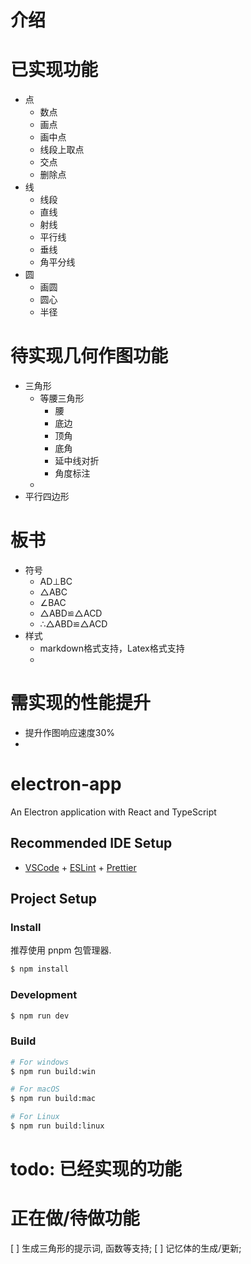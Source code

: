 # 介绍

# 已实现功能
- 点
  - 数点
  - 画点
  - 画中点
  - 线段上取点
  - 交点
  - 删除点
- 线
  - 线段
  - 直线
  - 射线
  - 平行线
  - 垂线
  - 角平分线
- 圆
  - 画圆
  - 圆心
  - 半径

# 待实现几何作图功能
- 三角形
  - 等腰三角形
    - 腰
    - 底边
    - 顶角
    - 底角
    - 延中线对折
    - 角度标注
  - 
- 平行四边形

# 板书
  - 符号
    - AD⊥BC
    - △ABC
    - ∠BAC
    - △ABD≌△ACD
    - ∴△ABD≌△ACD
  - 样式
    -  markdown格式支持，Latex格式支持
    -   

# 需实现的性能提升
- 提升作图响应速度30%
- 

# electron-app

An Electron application with React and TypeScript


## Recommended IDE Setup

- [VSCode](https://code.visualstudio.com/) + [ESLint](https://marketplace.visualstudio.com/items?itemName=dbaeumer.vscode-eslint) + [Prettier](https://marketplace.visualstudio.com/items?itemName=esbenp.prettier-vscode)

## Project Setup

### Install

推荐使用 pnpm 包管理器.


```bash
$ npm install
```

### Development

```bash
$ npm run dev
```

### Build

```bash
# For windows
$ npm run build:win

# For macOS
$ npm run build:mac

# For Linux
$ npm run build:linux
```

# todo: 已经实现的功能

# 正在做/待做功能 

[ ] 生成三角形的提示词, 函数等支持;
[ ] 记忆体的生成/更新;

